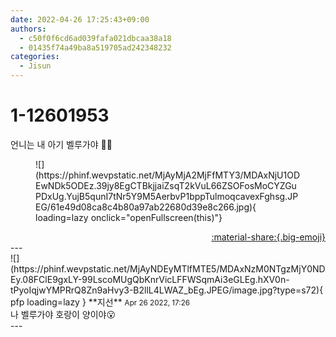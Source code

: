 ```yaml
---
date: 2022-04-26 17:25:43+09:00
authors:
  - c50f0f6cd6ad039fafa021dbcaa38a18
  - 01435f74a49ba8a519705ad242348232
categories:
  - Jisun
---
```


# 1-12601953

<div class="post-container" markdown="1">
<div class="content-container md-sidebar__scrollwrap" markdown="1">

언니는 내 아기 벨루가야 🤤💙
<figure markdown="1">
![](https://phinf.wevpstatic.net/MjAyMjA2MjFfMTY3/MDAxNjU1ODEwNDk5ODEz.39jy8EgCTBkjjaiZsqT2kVuL66ZSOFosMoCYZGuPDxUg.YujB5qunI7tNr5Y9M5AerbvP1bppTulmoqcavexFghsg.JPEG/61e49d08ca8c4b80a97ab22680d39e8c266.jpg){ loading=lazy onclick="openFullscreen(this)"}
</figure>


</div>
</div>

<div style="text-align: right;" markdown="1">
<a href="https://weverse.io/fromis9/fanpost/1-12601953" style="text-align: right;">:material-share:{.big-emoji}</a>
</div>
---

<div class="comments-container md-sidebar__scrollwrap" markdown="1">
<div class="comment" markdown="1">
<div class='id-container' markdown="1">
![](https://phinf.wevpstatic.net/MjAyNDEyMTlfMTE5/MDAxNzM0NTgzMjY0NDEy.08FClE9gxLY-99LscoMUgQbKnrVicLFFWSqmAi3eGLEg.hXV0n-tPyoIqjwYMPRrQ8Zn9aHvy3-B2llL4LWAZ_bEg.JPEG/image.jpg?type=s72){ pfp loading=lazy }
**<span class="artist">지선</span>** <small>Apr 26 2022, 17:26</small><br>
</div>
<div class='comment-body' markdown="1">
나 벨루가야 호랑이 양이야😮
</div>
</div>
</div>
---
